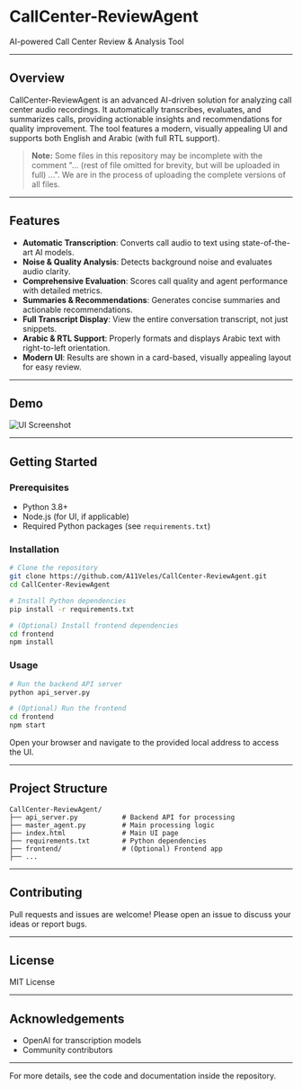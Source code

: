 # CallCenter-ReviewAgent

AI-powered Call Center Review & Analysis Tool

---

## Overview
CallCenter-ReviewAgent is an advanced AI-driven solution for analyzing call center audio recordings. It automatically transcribes, evaluates, and summarizes calls, providing actionable insights and recommendations for quality improvement. The tool features a modern, visually appealing UI and supports both English and Arabic (with full RTL support).

> **Note:** Some files in this repository may be incomplete with the comment "... (rest of file omitted for brevity, but will be uploaded in full) ...". We are in the process of uploading the complete versions of all files.

---

## Features

- **Automatic Transcription**: Converts call audio to text using state-of-the-art AI models.
- **Noise & Quality Analysis**: Detects background noise and evaluates audio clarity.
- **Comprehensive Evaluation**: Scores call quality and agent performance with detailed metrics.
- **Summaries & Recommendations**: Generates concise summaries and actionable recommendations.
- **Full Transcript Display**: View the entire conversation transcript, not just snippets.
- **Arabic & RTL Support**: Properly formats and displays Arabic text with right-to-left orientation.
- **Modern UI**: Results are shown in a card-based, visually appealing layout for easy review.

---

## Demo
![UI Screenshot](screenshot.png)

---

## Getting Started

### Prerequisites
- Python 3.8+
- Node.js (for UI, if applicable)
- Required Python packages (see `requirements.txt`)

### Installation
```bash
# Clone the repository
git clone https://github.com/A11Veles/CallCenter-ReviewAgent.git
cd CallCenter-ReviewAgent

# Install Python dependencies
pip install -r requirements.txt

# (Optional) Install frontend dependencies
cd frontend
npm install
```

### Usage
```bash
# Run the backend API server
python api_server.py

# (Optional) Run the frontend
cd frontend
npm start
```

Open your browser and navigate to the provided local address to access the UI.

---

## Project Structure
```
CallCenter-ReviewAgent/
├── api_server.py           # Backend API for processing
├── master_agent.py         # Main processing logic
├── index.html              # Main UI page
├── requirements.txt        # Python dependencies
├── frontend/               # (Optional) Frontend app
├── ...
```

---

## Contributing
Pull requests and issues are welcome! Please open an issue to discuss your ideas or report bugs.

---

## License
MIT License

---

## Acknowledgements
- OpenAI for transcription models
- Community contributors

---

For more details, see the code and documentation inside the repository.